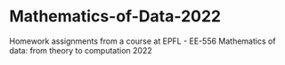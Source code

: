 # Mathematics-of-Data-2022
Homework assignments from a course at EPFL - EE-556 Mathematics of data: from theory to computation 2022
